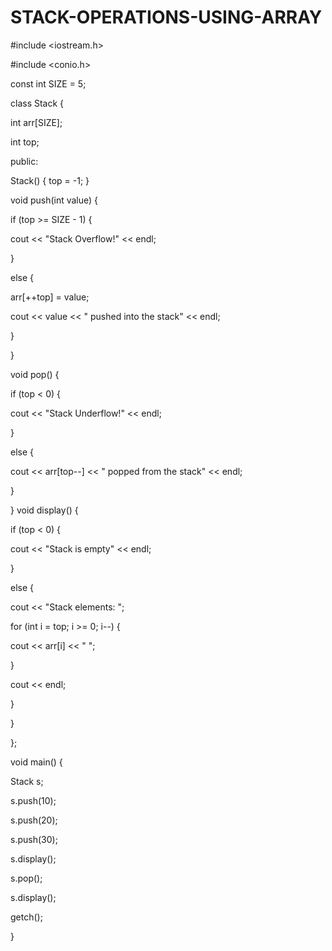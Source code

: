 # STACK-OPERATIONS-USING-ARRAY
#include <iostream.h> 

#include <conio.h> 

const int SIZE = 5; 

class Stack { 

int arr[SIZE]; 

int top; 

public: 

Stack() { top = -1; } 

void push(int value) { 

if (top >= SIZE - 1) { 

cout << "Stack Overflow!" << endl; 

} 

else { 

arr[++top] = value; 

cout << value << " pushed into the stack" << endl; 

} 

} 

void pop() { 

if (top < 0) { 

cout << "Stack Underflow!" << endl; 

} 

else { 

cout << arr[top--] << " popped from the stack" << endl; 

} 

}
void display() { 

if (top < 0) { 

cout << "Stack is empty" << endl; 

} 

else { 

cout << "Stack elements: "; 

for (int i = top; i >= 0; i--) { 

cout << arr[i] << " "; 

} 

cout << endl; 

} 

} 

}; 

void main() { 

Stack s; 

s.push(10); 

s.push(20); 

s.push(30); 

s.display(); 

s.pop(); 

s.display(); 

getch(); 

}
